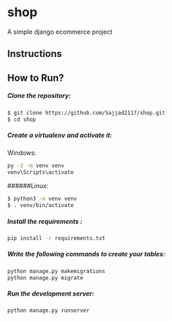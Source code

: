 # shop
A simple django ecommerce project 

## Instructions

## How to Run?

##### Clone the repository:
```bash
$ git clone https://github.com/Sajjad2117/shop.git
$ cd shop
```
##### Create a virtualenv and activate it:

Windows:
```bash
py -3 -m venv venv
venv\Scripts\activate
```
######Linux:
```bash
$ python3 -m venv venv
$ . venv/bin/activate
```

##### Install the requirements :
```bash
pip install -r requirements.txt
``` 

##### Write the following commands to create your tables:
```bash
python manage.py makemigrations
python manage.py migrate
``` 
##### Run the development server:
```bash
python manage.py runserver
``` 

